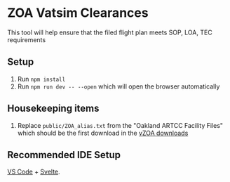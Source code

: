 # ZOA Vatsim Clearances

This tool will help ensure that the filed flight plan meets SOP, LOA, TEC requirements

## Setup

1. Run `npm install`
2. Run `npm run dev -- --open` which will open the browser automatically

## Housekeeping items

1. Replace `public/ZOA_alias.txt` from the "Oakland ARTCC Facility Files" which should be the first download in the [vZOA downloads](https://oakartcc.org/controllers/downloads)

## Recommended IDE Setup

[VS Code](https://code.visualstudio.com/) + [Svelte](https://marketplace.visualstudio.com/items?itemName=svelte.svelte-vscode).
